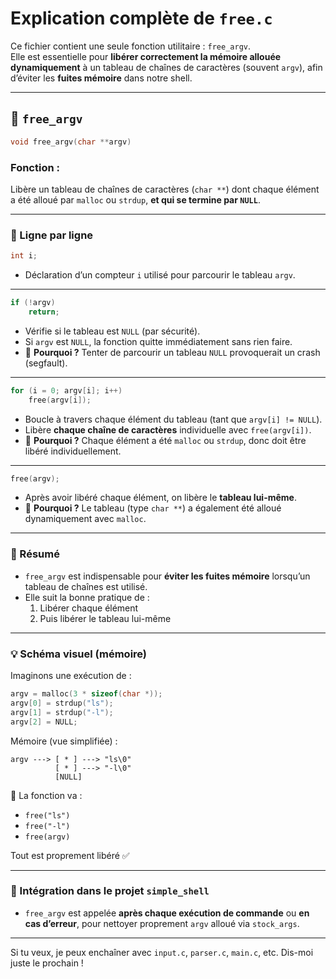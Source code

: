 # Explication complète de `free.c`

Ce fichier contient une seule fonction utilitaire : `free_argv`.  
Elle est essentielle pour **libérer correctement la mémoire allouée dynamiquement** à un tableau de chaînes de caractères (souvent `argv`), afin d’éviter les **fuites mémoire** dans notre shell.

---

## 🔧 `free_argv`

```c
void free_argv(char **argv)
```

### Fonction :
Libère un tableau de chaînes de caractères (`char **`) dont chaque élément a été alloué par `malloc` ou `strdup`, **et qui se termine par `NULL`**.

---

### 📘 Ligne par ligne

```c
int i;
```
- Déclaration d’un compteur `i` utilisé pour parcourir le tableau `argv`.

---

```c
if (!argv)
	return;
```
- Vérifie si le tableau est `NULL` (par sécurité).
- Si `argv` est `NULL`, la fonction quitte immédiatement sans rien faire.
- 🧠 **Pourquoi ?** Tenter de parcourir un tableau `NULL` provoquerait un crash (segfault).

---

```c
for (i = 0; argv[i]; i++)
	free(argv[i]);
```
- Boucle à travers chaque élément du tableau (tant que `argv[i] != NULL`).
- Libère **chaque chaîne de caractères** individuelle avec `free(argv[i])`.
- 🧠 **Pourquoi ?** Chaque élément a été `malloc` ou `strdup`, donc doit être libéré individuellement.

---

```c
free(argv);
```
- Après avoir libéré chaque élément, on libère le **tableau lui-même**.
- 🧠 **Pourquoi ?** Le tableau (type `char **`) a également été alloué dynamiquement avec `malloc`.

---

### 📌 Résumé

- `free_argv` est indispensable pour **éviter les fuites mémoire** lorsqu’un tableau de chaînes est utilisé.
- Elle suit la bonne pratique de :
  1. Libérer chaque élément
  2. Puis libérer le tableau lui-même

---

### 💡 Schéma visuel (mémoire)

Imaginons une exécution de :  
```c
argv = malloc(3 * sizeof(char *));
argv[0] = strdup("ls");
argv[1] = strdup("-l");
argv[2] = NULL;
```

Mémoire (vue simplifiée) :
```
argv ---> [ * ] ---> "ls\0"
          [ * ] ---> "-l\0"
          [NULL]
```

🔁 La fonction va :
- `free("ls")`
- `free("-l")`
- `free(argv)`

Tout est proprement libéré ✅

---

### 🧹 Intégration dans le projet `simple_shell`

- `free_argv` est appelée **après chaque exécution de commande** ou **en cas d’erreur**, pour nettoyer proprement `argv` alloué via `stock_args`.

---

Si tu veux, je peux enchaîner avec `input.c`, `parser.c`, `main.c`, etc. Dis-moi juste le prochain !
